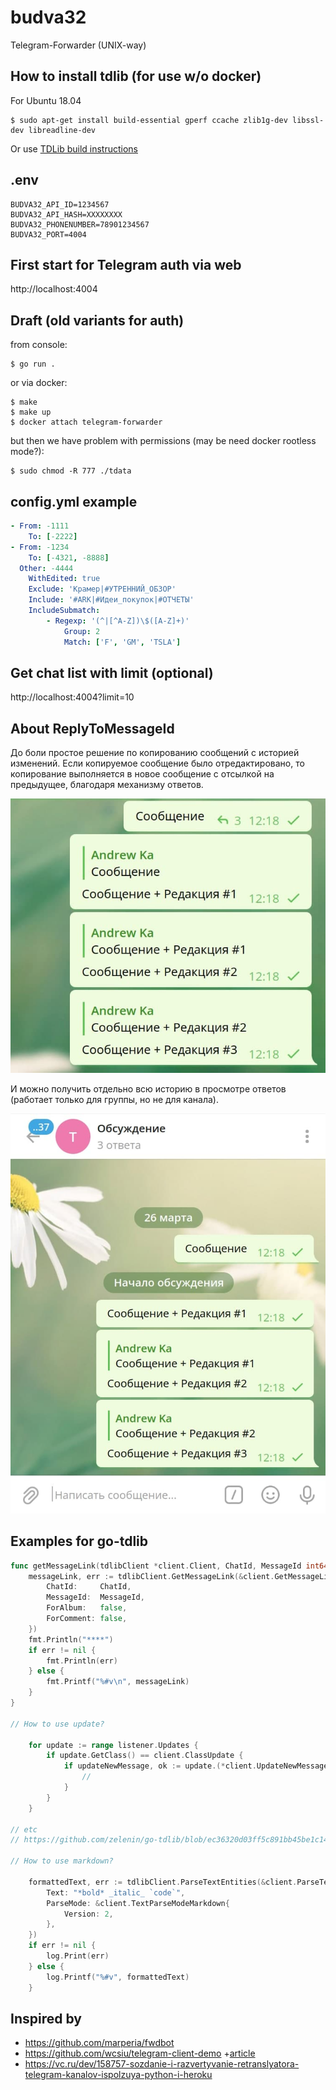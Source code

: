 # budva32

Telegram-Forwarder (UNIX-way)

## How to install tdlib (for use w/o docker)

For Ubuntu 18.04

```
$ sudo apt-get install build-essential gperf ccache zlib1g-dev libssl-dev libreadline-dev
```

Or use [TDLib build instructions](https://tdlib.github.io/td/build.html)

## .env

```
BUDVA32_API_ID=1234567
BUDVA32_API_HASH=XXXXXXXX
BUDVA32_PHONENUMBER=78901234567
BUDVA32_PORT=4004
```

## First start for Telegram auth via web

http://localhost:4004

## Draft (old variants for auth)

from console:

```
$ go run .
```

or via docker:

```
$ make
$ make up
$ docker attach telegram-forwarder
```

but then we have problem with permissions (may be need docker rootless mode?):

```
$ sudo chmod -R 777 ./tdata
```

## config.yml example

```yml
- From: -1111
	To: [-2222]
- From: -1234
	To: [-4321, -8888]
  Other: -4444
	WithEdited: true
	Exclude: 'Крамер|#УТРЕННИЙ_ОБЗОР'
	Include: '#ARK|#Идеи_покупок|#ОТЧЕТЫ'
	IncludeSubmatch:
		- Regexp: '(^|[^A-Z])\$([A-Z]+)'
			Group: 2
			Match: ['F', 'GM', 'TSLA']
```

## Get chat list with limit (optional)

http://localhost:4004?limit=10

## About ReplyToMessageId

До боли простое решение по копированию сообщений с историей изменений. Если копируемое сообщение было отредактировано, то копирование выполняется в новое сообщение с отсылкой на предыдущее, благодаря механизму ответов.

![](assets/image1.jpg)

И можно получить отдельно всю историю в просмотре ответов (работает только для группы, но не для канала).

![](assets/image2.jpg)

## Examples for go-tdlib

```go
func getMessageLink(tdlibClient *client.Client, ChatId, MessageId int64) {
	messageLink, err := tdlibClient.GetMessageLink(&client.GetMessageLinkRequest{
		ChatId:     ChatId,
		MessageId:  MessageId,
		ForAlbum:   false,
		ForComment: false,
	})
	fmt.Println("****")
	if err != nil {
		fmt.Println(err)
	} else {
		fmt.Printf("%#v\n", messageLink)
	}
}

// How to use update?

	for update := range listener.Updates {
		if update.GetClass() == client.ClassUpdate {
			if updateNewMessage, ok := update.(*client.UpdateNewMessage); ok {
				//
			}
		}
	}

// etc
// https://github.com/zelenin/go-tdlib/blob/ec36320d03ff5c891bb45be1c14317c195eeadb9/client/type.go#L1028-L1108

// How to use markdown?

	formattedText, err := tdlibClient.ParseTextEntities(&client.ParseTextEntitiesRequest{
		Text: "*bold* _italic_ `code`",
		ParseMode: &client.TextParseModeMarkdown{
			Version: 2,
		},
	})
	if err != nil {
		log.Print(err)
	} else {
		log.Printf("%#v", formattedText)
	}

```

## Inspired by

- https://github.com/marperia/fwdbot
- https://github.com/wcsiu/telegram-client-demo +[article](https://wcsiu.github.io/2020/12/26/create-a-telegram-client-in-go-with-docker.html)
- https://vc.ru/dev/158757-sozdanie-i-razvertyvanie-retranslyatora-telegram-kanalov-ispolzuya-python-i-heroku
